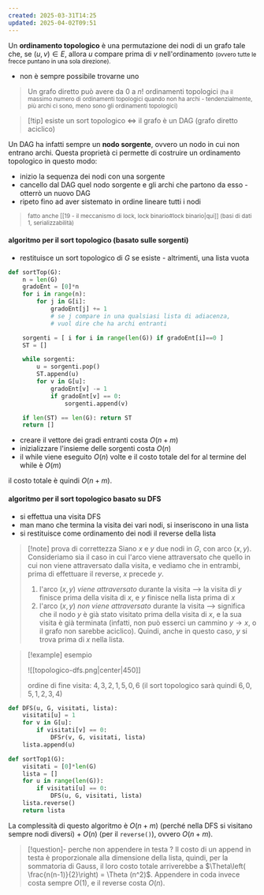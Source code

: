 ```yaml
---
created: 2025-03-31T14:25
updated: 2025-04-02T09:51
---
```

Un **ordinamento topologico** è una permutazione dei nodi di un grafo tale che, se $(u,v)\in E$, allora $u$ compare prima di $v$ nell'ordinamento <small>(ovvero tutte le frecce puntano in una sola direzione).</small>

- non è sempre possibile trovarne uno

> Un grafo diretto può avere da $0$ a $n!$ ordinamenti topologici <small>(ha il massimo numero di ordinamenti topologici quando non ha archi - tendenzialmente, più archi ci sono, meno sono gli ordinamenti topologici)</small>

>[!tip] esiste un sort topologico $\iff$ il grafo è un DAG (grafo diretto aciclico)

Un DAG ha infatti sempre un **nodo sorgente**, ovvero un nodo in cui non entrano archi. Questa proprietà ci permette di costruire un ordinamento topologico in questo modo:
- inizio la sequenza dei nodi con una sorgente
- cancello dal DAG quel nodo sorgente e gli archi che partono da esso - otterrò un nuovo DAG
- ripeto fino ad aver sistemato in ordine lineare tutti i nodi

> <small>fatto anche [[19 - il meccanismo di lock, lock binario#lock binario|qui]] (basi di dati 1, serializzabilità)</small>

#### algoritmo per il sort topologico (basato sulle sorgenti)
- restituisce un sort topologico di $G$ se esiste - altrimenti, una lista vuota
 
```python
def sortTop(G):
	n = len(G)
	gradoEnt = [0]*n
	for i in range(n):
		for j in G[i]:
			gradoEnt[j] += 1 
			# se j compare in una qualsiasi lista di adiacenza, 
			# vuol dire che ha archi entranti

	sorgenti = [ i for i in range(len(G)) if gradoEnt[i]==0 ]
	ST = []

	while sorgenti:
		u = sorgenti.pop()
		ST.append(u)
		for v in G[u]:
			gradoEnt[v] -= 1
			if gradoEnt[v] == 0:
				sorgenti.append(v)

	if len(ST) == len(G): return ST
	return []
```

- creare il vettore dei gradi entranti costa $O(n+m)$
- inizializzare l'insieme delle sorgenti costa $O(n)$
- il while viene eseguito $O(n)$ volte e il costo totale del for al termine del while è $O(m)$

il costo totale è quindi $O(n+m)$.
#### algoritmo per il sort topologico basato su DFS
- si effettua una visita DFS 
- man mano che termina la visita dei vari nodi, si inseriscono in una lista
- si restituisce come ordinamento dei nodi il reverse della lista

>[!note] prova di correttezza
>Siano $x$ e $y$ due nodi in $G$, con arco $(x,y)$. Consideriamo sia il caso in cui l'arco viene attraversato che quello in cui non viene attraversato dalla visita, e vediamo che in entrambi, prima di effettuare il reverse, $x$ precede $y$.
>
>1) l'arco $(x,y)$ *viene attraversato* durante la visita --> la visita di $y$ finisce prima della visita di $x$, e $y$ finisce nella lista prima di $x$
>2) l'arco $(x,y)$ *non viene attraversato* durante la visita --> significa che il nodo $y$ è già stato visitato prima della visita di $x$, e la sua visita è già terminata (infatti, non può esserci un cammino $y\to x$, o il grafo non sarebbe aciclico). Quindi, anche in questo caso, $y$ si trova prima di $x$ nella lista.

>[!example] esempio
>
>![[topologico-dfs.png|center|450]]
>
>$\text{ordine di fine visita: } 4,\,3,\,2,\,1,\,5,\,0,\,6$
>(il sort topologico sarà quindi $6,\,0,\,5,\,1,\,2,\,3,\,4$)
>

```python
def DFS(u, G, visitati, lista):
	visitati[u] = 1
	for v in G[u]:
		if visitati[v] == 0:
			DFSr(v, G, visitati, lista)
	lista.append(u)

def sortTop1(G):
	visitati = [0]*len(G)
	lista = []
	for u in range(len(G)):
		if visitati[u] == 0:
			DFS(u, G, visitati, lista)
	lista.reverse()
	return lista
```

La complessità di questo algoritmo è $O(n+m)$ (perché nella DFS si visitano sempre nodi diversi) $+\; O(n)$ (per il `reverse()`), ovvero $O(n+m)$.

>[!question]- perche non appendere in testa ?
>Il costo di un append in testa è proporzionale alla dimensione della lista, quindi, per la sommatoria di Gauss, il loro costo totale arriverebbe a $\Theta\left( \frac{n(n-1)}{2}\right) = \Theta (n^2)$. Appendere in coda invece costa sempre $O(1)$, e il reverse costa $O(n)$.